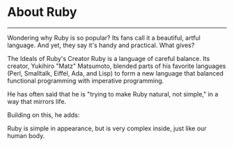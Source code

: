 # About Ruby
___
Wondering why Ruby is so popular? Its fans call it a beautiful, artful language. And yet, they say it's handy and practical. What gives?

The Ideals of Ruby's Creator
Ruby is a language of careful balance. Its creator, Yukihiro "Matz" Matsumoto, blended parts of his favorite languages (Perl, Smalltalk, Eiffel, Ada, and Lisp) to form a new language that balanced functional programming with imperative programming.

He has often said that he is "trying to make Ruby natural, not simple," in a way that mirrors life.

Building on this, he adds:

Ruby is simple in appearance, but is very complex inside, just like our human body.
